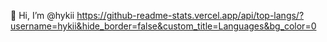 👋 Hi, I’m @hykii
https://github-readme-stats.vercel.app/api/top-langs/?username=hykii&hide_border=false&custom_title=Languages&bg_color=0

<!---
hykii/hykii is a ✨ special ✨ repository because its `README.md` (this file) appears on your GitHub profile.
You can click the Preview link to take a look at your changes.
--->
